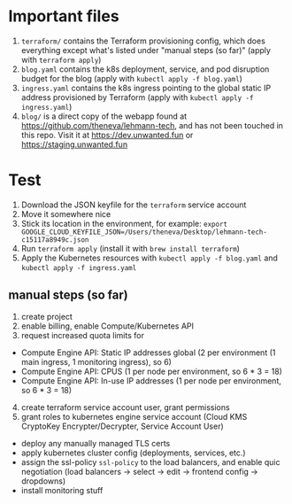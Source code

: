 # Important files

1. `terraform/` contains the Terraform provisioning config, which does everything except what's listed under "manual steps (so far)" (apply with `terraform apply`)
2. `blog.yaml` contains the k8s deployment, service, and pod disruption budget for the blog (apply with `kubectl apply -f blog.yaml`)
3. `ingress.yaml` contains the k8s ingress pointing to the global static IP address provisioned by Terraform (apply with `kubectl apply -f ingress.yaml`)
4. `blog/` is a direct copy of the webapp found at https://github.com/theneva/lehmann-tech, and has not been touched in this repo. Visit it at https://dev.unwanted.fun or https://staging.unwanted.fun

# Test

1. Download the JSON keyfile for the `terraform` service account
2. Move it somewhere nice
3. Stick its location in the environment, for example: `export GOOGLE_CLOUD_KEYFILE_JSON=/Users/theneva/Desktop/lehmann-tech-c15117a8949c.json`
4. Run `terraform apply` (install it with `brew install terraform`)
5. Apply the Kubernetes resources with `kubectl apply -f blog.yaml` and `kubectl apply -f ingress.yaml`

## manual steps (so far)

1. create project
2. enable billing, enable Compute/Kubernetes API
3. request increased quota limits for
  - Compute Engine API: Static IP addresses global (2 per environment (1 main ingress, 1 monitoring ingress), so 6)
  - Compute Engine API: CPUS (1 per node per environment, so 6 * 3 = 18)
  - Compute Engine API: In-use IP addresses (1 per node per environment, so 6 * 3 = 18)
4. create terraform service account user, grant permissions
5. grant roles to kubernetes engine service account (Cloud KMS CryptoKey Encrypter/Decrypter, Service Account User)


- deploy any manually managed TLS certs
- apply kubernetes cluster config (deployments, services, etc.)
- assign the ssl-policy `ssl-policy` to the load balancers, and enable quic negotiation (load balancers -> select -> edit -> frontend config -> dropdowns)
- install monitoring stuff
